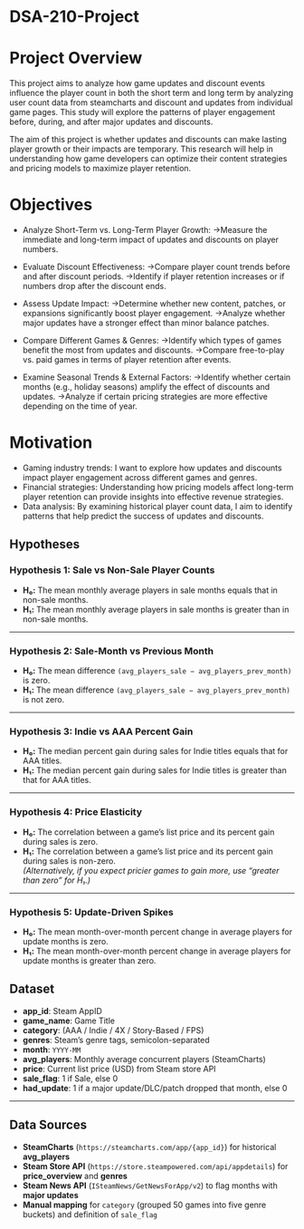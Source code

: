# DSA-210-Project

# Project Overview
This project aims to analyze how game updates and discount events influence the player count in both the short term and long term by analyzing user count data from steamcharts and discount and updates from individual game pages. This study will explore the patterns of player engagement before, during, and after major updates and discounts.

The aim of this project is whether updates and discounts can make lasting player growth or their impacts are temporary. This research will help in understanding how game developers can optimize their content strategies and pricing models to maximize player retention.

# Objectives 

- Analyze Short-Term vs. Long-Term Player Growth:
->Measure the immediate and long-term impact of updates and discounts on player numbers.

-  Evaluate Discount Effectiveness:
->Compare player count trends before and after discount periods.
->Identify if player retention increases or if numbers drop after the discount ends.

- Assess Update Impact: 
->Determine whether new content, patches, or expansions significantly boost player engagement.
->Analyze whether major updates have a stronger effect than minor balance patches.

- Compare Different Games & Genres: 
->Identify which types of games benefit the most from updates and discounts.
->Compare free-to-play vs. paid games in terms of player retention after events.

- Examine Seasonal Trends & External Factors:
->Identify whether certain months (e.g., holiday seasons) amplify the effect of discounts and updates.
->Analyze if certain pricing strategies are more effective depending on the time of year.

# Motivation
- Gaming industry trends: I want to explore how updates and discounts impact player engagement across different games and genres.
- Financial strategies: Understanding how pricing models affect long-term player retention can provide insights into effective revenue strategies.
- Data analysis: By examining historical player count data, I aim to identify patterns that help predict the success of updates and discounts.

## Hypotheses

### Hypothesis 1: Sale vs Non-Sale Player Counts  
- **H₀:** The mean monthly average players in sale months equals that in non-sale months.  
- **H₁:** The mean monthly average players in sale months is greater than in non-sale months.

---

### Hypothesis 2: Sale-Month vs Previous Month  
- **H₀:** The mean difference `(avg_players_sale − avg_players_prev_month)` is zero.  
- **H₁:** The mean difference `(avg_players_sale − avg_players_prev_month)` is not zero.

---

### Hypothesis 3: Indie vs AAA Percent Gain  
- **H₀:** The median percent gain during sales for Indie titles equals that for AAA titles.  
- **H₁:** The median percent gain during sales for Indie titles is greater than that for AAA titles.

---

### Hypothesis 4: Price Elasticity  
- **H₀:** The correlation between a game’s list price and its percent gain during sales is zero.  
- **H₁:** The correlation between a game’s list price and its percent gain during sales is non-zero.  
*(Alternatively, if you expect pricier games to gain more, use “greater than zero” for H₁.)*

---

### Hypothesis 5: Update-Driven Spikes  
- **H₀:** The mean month-over-month percent change in average players for update months is zero.  
- **H₁:** The mean month-over-month percent change in average players for update months is greater than zero.


## Dataset

- **app_id**: Steam AppID 
- **game_name**: Game Title
- **category**: (AAA / Indie / 4X / Story-Based / FPS)  
- **genres**: Steam’s genre tags, semicolon-separated  
- **month**: `YYYY-MM`  
- **avg_players**: Monthly average concurrent players (SteamCharts)  
- **price**: Current list price (USD) from Steam store API  
- **sale_flag**: 1 if Sale, else 0  
- **had_update**: 1 if a major update/DLC/patch dropped that month, else 0  

---

## Data Sources

- **SteamCharts** (`https://steamcharts.com/app/{app_id}`) for historical **avg_players**  
- **Steam Store API** (`https://store.steampowered.com/api/appdetails`) for **price_overview** and **genres**  
- **Steam News API** (`ISteamNews/GetNewsForApp/v2`) to flag months with **major updates** 
- **Manual mapping** for `category` (grouped 50 games into five genre buckets) and definition of `sale_flag`


